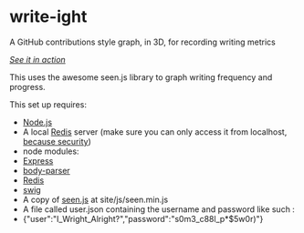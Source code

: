 # write-ight
A GitHub contributions style graph, in 3D, for recording writing metrics

*[See it in action](http://wc.meredithgrayce.com/)*

This uses the awesome seen.js library to graph writing frequency and progress.

This set up requires:
 - [Node.js](https://nodejs.org/)
 - A local [Redis](http://redis.io/) server (make sure you can only access it from localhost, [because security](http://redis.io/topics/security))
 - node modules:
  - [Express](https://expressjs.com/)
  - [body-parser](https://github.com/expressjs/body-parser)
  - [Redis](http://redis.io/)
  - [swig](https://www.npmjs.com/package/swig)
 - A copy of [seen.js](http://seenjs.io/) at site/js/seen.min.js
 - A file called user.json containing the username and password like such :
  - {"user":"I_Wright_Alright?","password":"s0m3_c88l_p*$5w0r)"}
